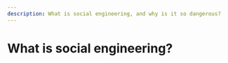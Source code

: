 ```yaml
---
description: What is social engineering, and why is it so dangerous?
---
```


# What is social engineering?

